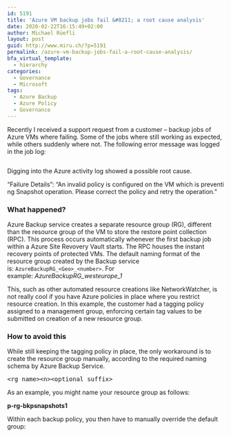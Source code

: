 ```yaml
---
id: 5191
title: 'Azure VM backup jobs fail &#8211; a root cause analysis'
date: 2020-02-22T16:15:49+02:00
author: Michael Rüefli
layout: post
guid: http://www.miru.ch/?p=5191
permalink: /azure-vm-backup-jobs-fail-a-root-cause-analysis/
bfa_virtual_template:
  - hierarchy
categories:
  - Governance
  - Microsoft
tags:
  - Azure Backup
  - Azure Policy
  - Governance
---
```

Recently I received a support request from a customer &#8211; backup jobs of Azure VMs where failing. Some of the jobs where still working as expected, while others suddenly where not. The following error message was logged in the job log:<figure class="wp-block-image">

<img src="http://www.miru.ch/wp-content/uploads/2020/02/BackupJob_failed_policy-2-1024x363.png" alt="" class="wp-image-5200" srcset="http://www.miru.ch/wp-content/uploads/2020/02/BackupJob_failed_policy-2-1024x363.png 1024w, http://www.miru.ch/wp-content/uploads/2020/02/BackupJob_failed_policy-2-300x106.png 300w, http://www.miru.ch/wp-content/uploads/2020/02/BackupJob_failed_policy-2-768x272.png 768w, http://www.miru.ch/wp-content/uploads/2020/02/BackupJob_failed_policy-2.png 1405w" sizes="(max-width: 1024px) 100vw, 1024px" /> </figure> 

Digging into the Azure activity log showed a possible root cause.

<p class="has-text-color has-background has-vivid-red-color has-very-light-gray-background-color">
  &#8220;Failure&nbsp;Details&#8221;:&nbsp;&#8220;An&nbsp;invalid&nbsp;policy&nbsp;is&nbsp;configured&nbsp;on&nbsp;the&nbsp;VM&nbsp;which&nbsp;is&nbsp;preventing&nbsp;Snapshot&nbsp;operation.&nbsp;Please&nbsp;correct&nbsp;the&nbsp;policy&nbsp;and&nbsp;retry&nbsp;the&nbsp;operation.&#8221;
</p>

### What happened?

Azure Backup service creates a separate resource group (RG), different than the resource group of the VM to store the restore point collection (RPC). This process occurs automatically whenever the first backup job within a Azure Site Revovery Vault starts. The RPC houses the instant recovery points of protected VMs. The default naming format of the resource group created by the Backup service is: `AzureBackupRG_<Geo>_<number>`. For example: _AzureBackupRG\_westeurope\_1_

This, such as other automated resource creations like NetworkWatcher, is not really cool if you have Azure policies in place where you restrict resource creation. In this example, the customer had a tagging policy assigned to a management group, enforcing certain tag values to be submitted on creation of a new resource group. 

### How to avoid this

While still keeping the tagging policy in place, the only workaround is to create the resource group manually, according to the required naming schema by Azure Backup Service.

<pre class="wp-block-preformatted">&lt;rg name>&lt;n>&lt;optional suffix></pre>

As an example, you might name your resource group as follows:

**p-rg-bkpsnapshots1**

Within each backup policy, you then have to manually override the default group:<figure class="wp-block-image">

<img src="http://www.miru.ch/wp-content/uploads/2020/02/bkppolicy_rg.png" alt="" class="wp-image-5198" srcset="http://www.miru.ch/wp-content/uploads/2020/02/bkppolicy_rg.png 823w, http://www.miru.ch/wp-content/uploads/2020/02/bkppolicy_rg-300x224.png 300w, http://www.miru.ch/wp-content/uploads/2020/02/bkppolicy_rg-768x573.png 768w" sizes="(max-width: 823px) 100vw, 823px" /> </figure>